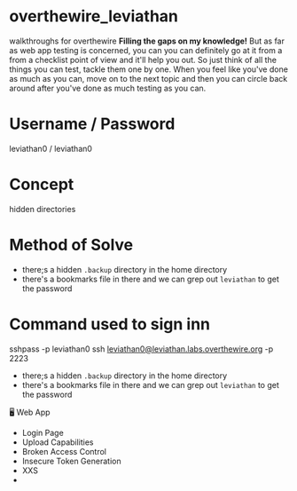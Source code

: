 # overthewire_leviathan
walkthroughs for overthewire
**Filling the gaps on my knowledge!**
But as far as web app testing is concerned, you can you can definitely go at it from a from a checklist point of view and it'll help you out. 
So just think of all the things you can test, tackle them one by one. 
When you feel like you've  done as much as you can, move on to the next topic and then you can circle back around after you've done as much testing as you can. 
# Username / Password
leviathan0 / leviathan0
# Concept
hidden directories
# Method of Solve
* there;s a hidden `.backup`  directory in the home directory
* there's a bookmarks file in there and we can grep out `leviathan` to get the password
# Command used to sign inn
sshpass -p leviathan0 ssh leviathan0@leviathan.labs.overthewire.org -p 2223
* there;s a hidden `.backup`  directory in the home directory
* there's a bookmarks file in there and we can grep out `leviathan` to get the password

🖥️ Web App
- Login Page
- Upload Capabilities
- Broken  Access Control
- Insecure Token Generation
- XXS
- 
